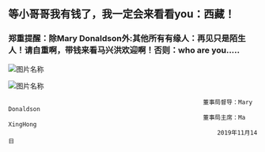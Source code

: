 ##  等小哥哥我有钱了，我一定会来看看you：西藏！

###  郑重提醒：除Mary Donaldson外:其他所有有缘人：再见只是陌生人！请自重啊，带钱来看马兴洪欢迎啊！否则：who are you.....
 
![图片名称](http://p0.ifengimg.com/pmop/2017/0901/780DE68757191D0928118AE636FD7BCADD7EE2F3_size110_w1280_h824.jpeg)

![图片名称](http://pic1.win4000.com/wallpaper/2018-07-05/5b3dc77e418af.jpg)

 
                                                           董事局督导：Mary Donaldson
                                                           董事局主席：Ma XingHong
                                                               2019年11月14日

